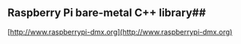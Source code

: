 ## Raspberry Pi bare-metal C++ library##

[http://www.raspberrypi-dmx.org](http://www.raspberrypi-dmx.org)

